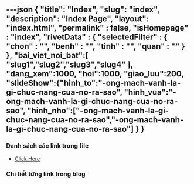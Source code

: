 ---json
{
    "title": "Index",
    "slug": "index",
    "description": "Index Page",
    "layout": "index.html",
    "permalink" : false,
    "isHomepage" : "index",
    "rivetData" : {
      "selectedFilter" : {
        "chon" : "",
        "benh" : "",
        "tinh" : "",
        "quan" : ""
      }
    },
    "bai_viet_noi_bat":[
      "slug1","slug2","slug3","slug4"
    ],
    "dang_xem":1000,
    "hoi":1000,
    "giao_luu":200,
    "slideShow":{"hinh_to":"-ong-mach-vanh-la-gi-chuc-nang-cua-no-ra-sao", "hinh_vua":"-ong-mach-vanh-la-gi-chuc-nang-cua-no-ra-sao", "hinh_nho":["-ong-mach-vanh-la-gi-chuc-nang-cua-no-ra-sao","-ong-mach-vanh-la-gi-chuc-nang-cua-no-ra-sao"] }
}
---

### Danh sách các link trong file
- [Click Here](/blog-list.html)

### Chi tiết từng link trong blog